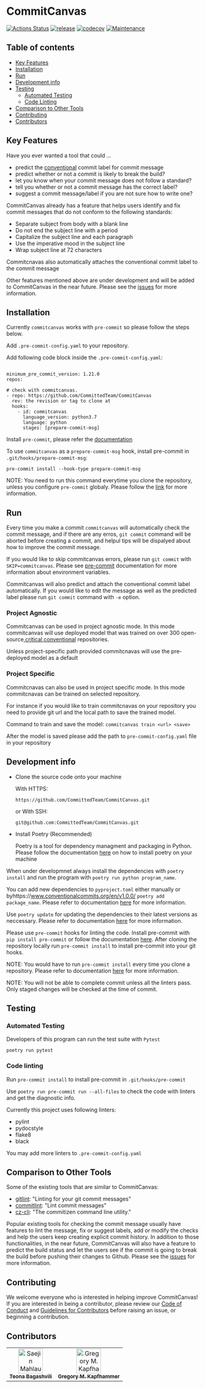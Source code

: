 # CommitCanvas

[![Actions Status](https://github.com/CommittedTeam/CommitCanvas/workflows/build/badge.svg)](https://github.com/CommittedTeam/CommitCanvas/actions?query=workflow%3Abuild)
[![release](https://github.com/CommittedTeam/CommitCanvas/workflows/release/badge.svg)](https://github.com/CommittedTeam/CommitCanvas/actions?query=workflow%3Arelease)
[![codecov](http://codecov.io/github/CommittedTeam/CommitCanvas/coverage.svg?branch=master)](http://codecov.io/github/CommittedTeam/CommitCanvas?branch=master)
[![Maintenance](https://img.shields.io/badge/Maintained%3F-yes-green.svg)](https://github.com/CommittedTeam/CommitCanvas/graphs/commit-activity)

## Table of contents

* [Key Features](#key-features)
* [Installation](#installation)
* [Run](#run)
* [Development info](#Development-info)
* [Testing](#Testing)
  + [Automated Testing](#automated-testing)
  + [Code Linting](#Code-linting)
* [Comparison to Other Tools](#Comparison-to-Other-Tools)
* [Contributing](#contributing)
* [Contributors](#contributors)

## Key Features

Have you ever wanted a tool that could ...

  - predict the [conventional](https://www.conventionalcommits.org/en/v1.0.0/) commit label for commit message
  - predict whether or not a commit is likely to break the build?
  - let you know when your commit message does not follow a standard?
  - tell you whether or not a commit message has the correct label?
  - suggest a commit message/label if you are not sure how to write one?

CommitCanvas already has a feature that helps users identify and fix commit messages that do not conform to the following standards:

  - Separate subject from body with a blank line
  - Do not end the subject line with a period
  - Capitalize the subject line and each paragraph
  - Use the imperative mood in the subject line
  - Wrap subject line at 72 characters

Commitcnavas also automatically attaches the conventional commit label to the commit message

Other features mentioned above are under development and will be added to CommitCanvas in the near future. Please see the [issues](https://github.com/CommittedTeam/CommitCanvas/issues) for more information.

## Installation

Currently `commitcanvas` works with `pre-commit` so please follow the steps below.

Add `.pre-commit-config.yaml` to your repository.

Add following code block inside the `.pre-commit-config.yaml`:

```

minimum_pre_commit_version: 1.21.0
repos:

# check with commitcanvas.
- repo: https://github.com/CommittedTeam/CommitCanvas
  rev: the revision or tag to clone at
  hooks:
    - id: commitcanvas
      language_version: python3.7
      language: python
      stages: [prepare-commit-msg]

```

Install `pre-commit`, please refer the [documentation](https://pre-commit.com/#install)

To use `commitcanvas` as a `prepare-commit-msg` hook, install pre-commit in `.git/hooks/prepare-commit-msg`:

`pre-commit install --hook-type prepare-commit-msg`

NOTE: You need to run this command everytime you clone the repository, unless you configure `pre-commit` globaly. Please follow the [link](https://pre-commit.com/#automatically-enabling-pre-commit-on-repositories) for more information.

## Run

Every time you make a commit `commitcanvas` will automatically check the commit message, and if there are any erros, `git commit` command will be aborted before creating a commit, and helpul tips will be dispalyed about how to improve the commit message.

If you would like to skip commitcanvas errors, please run `git commit` with `SKIP=commitcanvas`. Please see
[pre-commit](https://pre-commit.com/#temporarily-disabling-hooks) documentation for more information about
environment variables.

Commitcanvas will also predict and attach the conventional commit label automatically. If you would like
to edit the message as well as the predicted label please run `git commit` command with `-e` option.

### Project Agnostic

Commitcanvas can be used in project agnostic mode. In this mode commitcanvas will use deployed model that
was trained on over 300 open-source,[critical](https://github.com/ossf/criticality_score),[conventional](https://www.conventionalcommits.org/en/v1.0.0/) repositories.

Unless project-specific path provided commitcnavas will use the pre-deployed model as a default

### Project Specific

Commitcnavas can also be used in project specific mode. In this mode commitcnavas can be trained on selected repository.

For instance if you would like to train commitcnavas on your repository you need to provide git url and the
local path to save the trained model.

Command to train and save the model: `commitcanvas train <url> <save>`

After the model is saved please add the path to `pre-commit-config.yaml` file in your repository

## Development info

- Clone the source code onto your machine

    With HTTPS:

    `https://github.com/CommittedTeam/CommitCanvas.git`

    or With SSH:

    `git@github.com:CommittedTeam/CommitCanvas.git`

- Install Poetry (Recommended)

    Poetry is a tool for dependency managment and packaging in Python. Please follow the documentation [here](https://python-poetry.org/docs/#installation) on how to install poetry on your machine

When under developmnet always install the dependencies with `poetry install` and run the program with `poetry run python program_name`.

You can add new dependencies to `pyproject.toml` either manually or byhttps://www.conventionalcommits.org/en/v1.0.0/ `poetry add package_name`. Please refer to documentation [here](https://python-poetry.org/docs/cli/#add) for more information.

Use `poetry update` for updating the dependencies to their latest versions as neccessary. Please refer to documentation [here](https://python-poetry.org/docs/cli/#update) for more information.

Please use `pre-commit` hooks for linting the code. Install pre-commit with `pip install pre-commit` or follow the documentation [here](https://pre-commit.com/#install). After cloning the repository locally run `pre-commit install` to install pre-commit into your git hooks.

NOTE: You would have to run `pre-commit install` every time you clone a repository. Please refer to documentation [here](https://pre-commit.com/#usage) for more information.

NOTE: You will not be able to complete commit unless all the linters pass. Only staged changes will be checked at the time of commit.

## Testing

### Automated Testing

Developers of this program can run the test suite with `Pytest`

`poetry run pytest`

### Code linting

Run `pre-commit install` to install pre-commit in `.git/hooks/pre-commit`

Use `poetry run pre-commit run --all-files` to check the code with linters and get the diagnostic info.

Currently this project uses following linters:

- pylint
- pydocstyle
- flake8
- black

You may add more linters to `.pre-commit-config.yaml`

## Comparison to Other Tools

Some of the existing tools that are similar to CommitCanvas:

- [gitlint](https://github.com/jorisroovers/gitlint): "Linting for your git commit messages"
- [commitlint](https://github.com/conventional-changelog/commitlint): "Lint commit messages"
- [cz-cli](https://github.com/commitizen/cz-cli): "The commitizen command line utility."

Popular existing tools for checking the commit message usually have features to lint the message, fix or suggest labels, add or modify the checks and help the users keep creating explicit commit history. In addition to those functionalities, in the near future, CommitCanvas will also have a feature to predict the build status and let the users see if the commit is going to break the build before pushing their changes to Github. Please see the [issues](https://github.com/CommittedTeam/CommitCanvas/issues) for more information.

## Contributing

We welcome everyone who is interested in helping improve CommitCanvas! If you are interested in being a contributor, please review our [Code of Conduct](./CODE_OF_CONDUCT.md) and [Guidelines for Contributors](./CONTRIBUTING.md) before raising an issue, or beginning a contribution.

## Contributors

<!-- prettier-ignore -->
<table>
  <tr>
    <td align="center"><a href="https://github.com/bagashvilit"><img src="https://avatars3.githubusercontent.com/u/46755932?v=4" width="64px;" alt="Saejin Mahlau-Heinert"/><br /><sub><b>Teona Bagashvili</b></sub></a><br /><a>
    <td align="center"><a href="https://www.gregorykapfhammer.com"><img src="https://avatars2.githubusercontent.com/u/926029?v=4" width="64px;" alt="Gregory M. Kapfhammer"/><br /><sub><b>Gregory M. Kapfhammer</b></sub></a><br /><a>




